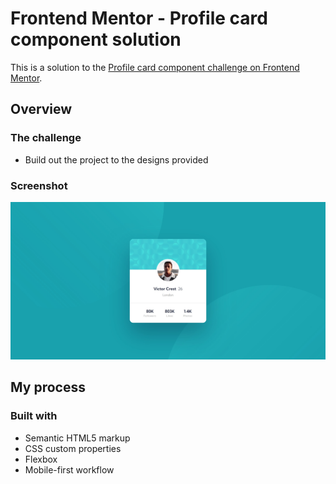 # Frontend Mentor - Profile card component solution

This is a solution to the [Profile card component challenge on Frontend Mentor](https://www.frontendmentor.io/challenges/profile-card-component-cfArpWshJ).

## Overview

### The challenge

- Build out the project to the designs provided

### Screenshot

![](./screenshot.jpg)

## My process

### Built with

- Semantic HTML5 markup
- CSS custom properties
- Flexbox
- Mobile-first workflow
